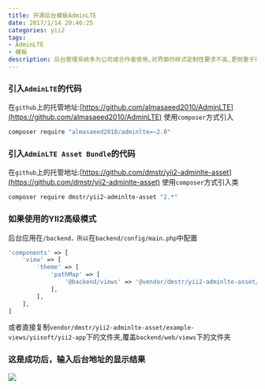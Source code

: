 ```yaml
---
title: 开源后台模板AdminLTE
date: 2017/1/14 20:46:25
categories: yii2
tags: 
- AdminLTE
- 模板
description: 后台管理系统多为公司或合作者使用,对界面的样式定制性要求不高,更侧重于功能.本文详解yiii2如何集成AdminLTE
---
```

### 引入`AdminLTE`的代码
在`github`上的托管地址:[https://github.com/almasaeed2010/AdminLTE](https://github.com/almasaeed2010/AdminLTE)
使用`composer`方式引入

```bash
composer require "almasaeed2010/adminlte=~2.0"
```

### 引入`AdminLTE Asset Bundle`的代码
在`github`上的托管地址:[https://github.com/dmstr/yii2-adminlte-asset](https://github.com/dmstr/yii2-adminlte-asset)
使用`composer`方式引入类

```bash
composer require dmstr/yii2-adminlte-asset "2.*"
```

### 如果使用的YII2高级模式
后台应用在`/backend，所以`在`backend/config/main.php`中配置

```php
'components' => [
	'view' => [
		'theme' => [
			'pathMap' => [
				'@backend/views' => '@vendor/dmstr/yii2-adminlte-asset/example-views/yiisoft/yii2-app'
			],
		],
	],
]
```

或者直接复制`vendor/dmstr/yii2-adminlte-asset/example-views/yiisoft/yii2-app`下的文件夹,覆盖`backend/web/views`下的文件夹



### 这是成功后，输入后台地址的显示结果

![](http://ooqid2far.bkt.clouddn.com/myblog/adminLte.png!ratio.1000)
